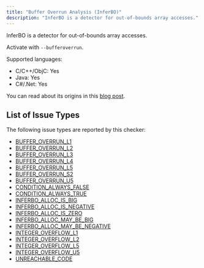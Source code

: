 ```yaml
---
title: "Buffer Overrun Analysis (InferBO)"
description: "InferBO is a detector for out-of-bounds array accesses."
---
```


InferBO is a detector for out-of-bounds array accesses.

Activate with `--bufferoverrun`.

Supported languages:
- C/C++/ObjC: Yes
- Java: Yes
- C#/.Net: Yes

You can read about its origins in this [blog post](https://research.fb.com/inferbo-infer-based-buffer-overrun-analyzer/).

## List of Issue Types

The following issue types are reported by this checker:
- [BUFFER_OVERRUN_L1](/docs/1.1.0/all-issue-types#buffer_overrun_l1)
- [BUFFER_OVERRUN_L2](/docs/1.1.0/all-issue-types#buffer_overrun_l2)
- [BUFFER_OVERRUN_L3](/docs/1.1.0/all-issue-types#buffer_overrun_l3)
- [BUFFER_OVERRUN_L4](/docs/1.1.0/all-issue-types#buffer_overrun_l4)
- [BUFFER_OVERRUN_L5](/docs/1.1.0/all-issue-types#buffer_overrun_l5)
- [BUFFER_OVERRUN_S2](/docs/1.1.0/all-issue-types#buffer_overrun_s2)
- [BUFFER_OVERRUN_U5](/docs/1.1.0/all-issue-types#buffer_overrun_u5)
- [CONDITION_ALWAYS_FALSE](/docs/1.1.0/all-issue-types#condition_always_false)
- [CONDITION_ALWAYS_TRUE](/docs/1.1.0/all-issue-types#condition_always_true)
- [INFERBO_ALLOC_IS_BIG](/docs/1.1.0/all-issue-types#inferbo_alloc_is_big)
- [INFERBO_ALLOC_IS_NEGATIVE](/docs/1.1.0/all-issue-types#inferbo_alloc_is_negative)
- [INFERBO_ALLOC_IS_ZERO](/docs/1.1.0/all-issue-types#inferbo_alloc_is_zero)
- [INFERBO_ALLOC_MAY_BE_BIG](/docs/1.1.0/all-issue-types#inferbo_alloc_may_be_big)
- [INFERBO_ALLOC_MAY_BE_NEGATIVE](/docs/1.1.0/all-issue-types#inferbo_alloc_may_be_negative)
- [INTEGER_OVERFLOW_L1](/docs/1.1.0/all-issue-types#integer_overflow_l1)
- [INTEGER_OVERFLOW_L2](/docs/1.1.0/all-issue-types#integer_overflow_l2)
- [INTEGER_OVERFLOW_L5](/docs/1.1.0/all-issue-types#integer_overflow_l5)
- [INTEGER_OVERFLOW_U5](/docs/1.1.0/all-issue-types#integer_overflow_u5)
- [UNREACHABLE_CODE](/docs/1.1.0/all-issue-types#unreachable_code)
